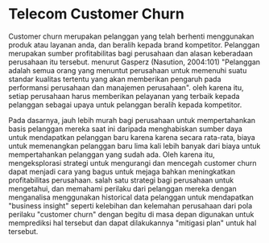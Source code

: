 # Telecom Customer Churn

  Customer churn merupakan pelanggan yang telah berhenti menggunakan produk atau layanan anda, dan beralih kepada brand kompetitor. Pelanggan merupakan sumber profitabilitas bagi perusahaan dan alasan keberadaan perusahaan itu tersebut. menurut Gasperz (Nasution, 2004:101) "Pelanggan adalah semua orang yang menuntut perusahaan untuk memenuhi suatu standar kualitas tertentu yang akan memberikan pengaruh pada performansi perusahaan dan manajemen perusahaan". oleh karena itu, setiap perusahaan harus memberikan pelayanan yang terbaik kepada pelanggan sebagai upaya untuk pelanggan beralih kepada kompetitor.
  
  Pada dasarnya, jauh lebih murah bagi perusahaan untuk mempertahankan basis pelanggan mereka saat ini daripada menghabiskan sumber daya untuk mendapatkan pelanggan baru karena karena secara rata-rata, biaya untuk memenangkan pelanggan baru lima kali lebih banyak dari biaya untuk mempertahankan pelanggan yang sudah ada. Oleh karena itu, mengeksplorasi strategi untuk mengurangi dan mencegah customer churn  dapat menjadi cara yang bagus untuk mejaga bahkan meningkatkan profitabilitas perusahaan. salah satu strategi bagi perusahaan untuk mengetahui, dan memahami perilaku dari pelanggan mereka dengan menganalisa menggunakan historical data pelanggan untuk mendapatkan "business insight" seperti kelebihan dan kelemahan perusahaan dari pola perilaku "customer churn" dengan begitu di masa depan digunakan untuk memprediksi hal tersebut dan dapat dilakukannya "mitigasi plan" untuk hal tersebut.
